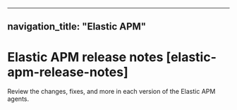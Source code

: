 ----
navigation_title: "Elastic APM"
----

# Elastic APM release notes [elastic-apm-release-notes]
Review the changes, fixes, and more in each version of the Elastic APM agents.